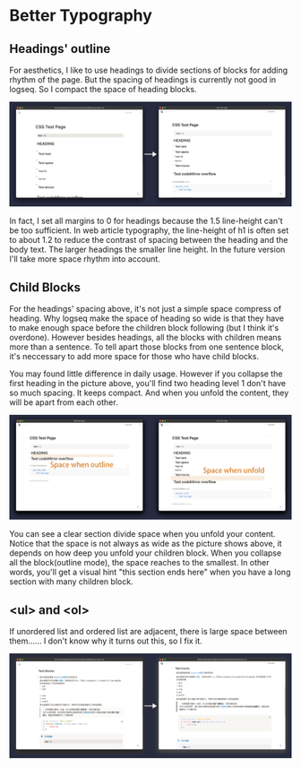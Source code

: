 # Better Typography

## Headings' outline

For aesthetics, I like to use headings to divide sections of blocks for adding rhythm of the page. But the spacing of headings is currently not good in logseq. So I compact the space of heading blocks. 

![Headings](../media/headings.png)

In fact, I set all margins to 0 for headings because the 1.5 line-height can't be too sufficient. In web article typography, the line-height of h1 is often set to about 1.2 to reduce the contrast of spacing between the heading and the body text. The larger headings the smaller line height. In the future version I'll take more space rhythm into account. 

## Child Blocks

For the headings' spacing above, it's not just a simple space compress of heading. Why logseq make the space of heading so wide is that they have to make enough space before the children block following (but I think it's overdone). However besides headings, all the blocks with children means more than a sentence. To tell apart those blocks from one sentence block, it's neccessary to add more space for those who have child blocks.

You may found little difference in daily usage.  However if you collapse the first heading in the picture above, you'll find two heading level 1 don't have so much spacing. It keeps compact. And when you unfold the content, they will be  apart from each other.

![Collapsed or not](../media/outline-unfold.png)

You can see a clear section divide space when you unfold your content. Notice that the space is not always as wide as the picture shows above, it depends on how deep you unfold your children block. When you collapse all the block(outline mode), the space reaches to the smallest. In other words, you'll get a visual hint "this section ends here" when you have a long section with many children block.

## \<ul\> and \<ol\>

If unordered list and ordered list are adjacent, there is large space between them…… I don't know why it turns out this, so I fix it.

![Lists](../media/lists.png)

